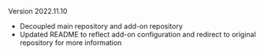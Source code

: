 Version 2022.11.10
- Decoupled main repository and add-on repository
- Updated README to reflect add-on configuration and redirect to original repository for more information